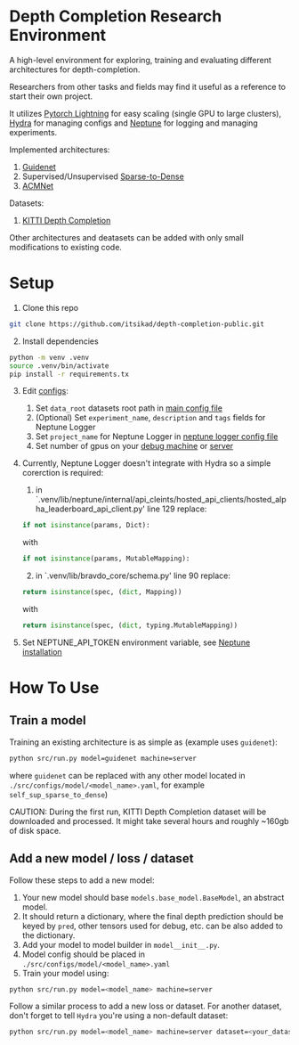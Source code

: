 # Depth Completion Research Environment

A high-level environment for exploring, training and evaluating different architectures for depth-completion. 

Researchers from other tasks and fields may find it useful as a reference to start their own project.

It utilizes [Pytorch Lightning](https://pytorch-lightning.readthedocs.io/en/stable/) for easy scaling (single GPU to large clusters), [Hydra](https://hydra.cc/docs/intro/) for managing configs and [Neptune](https://neptune.ai/) for logging and managing experiments.

Implemented architectures:
1. [Guidenet](https://github.com/kakaxi314/GuideNet)
2. Supervised/Unsupervised [Sparse-to-Dense](https://github.com/fangchangma/self-supervised-depth-completion)
3. [ACMNet](https://github.com/sshan-zhao/ACMNet)

Datasets:
1. [KITTI Depth Completion](http://www.cvlibs.net/datasets/kitti/eval_depth.php?benchmark=depth_completion)

Other architectures and deatasets can be added with only small modifications to existing code.

# Setup
1. Clone this repo
```bash
git clone https://github.com/itsikad/depth-completion-public.git
```

2. Install dependencies
```bash
python -m venv .venv
source .venv/bin/activate
pip install -r requirements.tx
```

3. Edit [configs](./src/configs/):
    1. Set `data_root` datasets root path in [main config file](./src/configs/config.yaml)
    2. (Optional) Set `experiment_name`, `description` and `tags` fields for Neptune Logger
    3. Set `project_name` for Neptune Logger in [neptune logger config file](./src/configs/logger/neptune.yaml)
    4. Set number of gpus on your [debug machine](./src/configs/machine/debug.yaml) or [server](./src/configs/machine/server.yaml)

4. Currently, Neptune Logger doesn't integrate with Hydra so a simple corerction is required:
    1. in `.venv/lib/neptune/internal/api_cleints/hosted_api_clients/hosted_alpha_leaderboard_api_client.py' line 129 replace:
    ```python
    if not isinstance(params, Dict):
    ```
    with
    ```python
    if not isinstance(params, MutableMapping):
    ```

    2. in `.venv/lib/bravdo_core/schema.py' line 90 replace:
    ```python
    return isinstance(spec, (dict, Mapping))
    ```
    with
    ```python
    return isinstance(spec, (dict, typing.MutableMapping))
    ```

5. Set NEPTUNE_API_TOKEN environment variable, see [Neptune installation](https://docs.neptune.ai/getting-started/installation)

# How To Use

## Train a model
Training an existing architecture is as simple as (example uses `guidenet`):

```bash
python src/run.py model=guidenet machine=server
```

where `guidenet` can be replaced with any other model located in `./src/configs/model/<model_name>.yaml`, for example `self_sup_sparse_to_dense`)

CAUTION: During the first run, KITTI Depth Completion dataset will be downloaded and processed. It might take several hours and roughly ~160gb of disk space.

## Add a new model / loss / dataset

Follow these steps to add a new model:

1. Your new model should base `models.base_model.BaseModel`, an abstract model.
2. It should return a dictionary, where the final depth prediction should be keyed by `pred`, other tensors used for debug, etc. can be also added to the dictionary.
3. Add your model to model builder in `model__init__.py`.
4. Model config should be placed in `./src/configs/model/<model_name>.yaml`
5. Train your model using:

```bash
python src/run.py model=<model_name> machine=server
```

Follow a similar process to add a new loss or dataset. For another dataset, don't forget to tell `Hydra` you're using a non-default dataset:

```bash
python src/run.py model=<model_name> machine=server dataset=<your_dataset>
```

